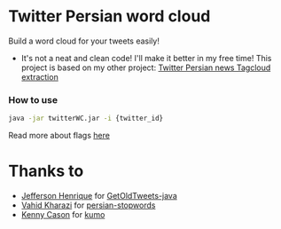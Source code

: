 # Twitter Persian word cloud

Build a word cloud for your tweets easily!

* It's not a neat and clean code! I'll make it better in my free time! This project is based on my other project: [Twitter Persian news Tagcloud extraction](https://github.com/makbn/twitter_persian_news_tagcloud)

### How to use
```bash
java -jar twitterWC.jar -i {twitter_id}
```

Read more about flags [here](https://github.com/makbn/twitter_persian_news_tagcloud#how-to-run)

# Thanks to

* [Jefferson Henrique](https://github.com/Jefferson-Henrique) for [GetOldTweets-java](https://github.com/Jefferson-Henrique/GetOldTweets-java)
* [Vahid Kharazi](https://github.com/kharazi) for [persian-stopwords](https://github.com/kharazi/persian-stopwords)
* [Kenny Cason](https://github.com/kennycason) for [kumo](https://github.com/kennycason/kumo)
